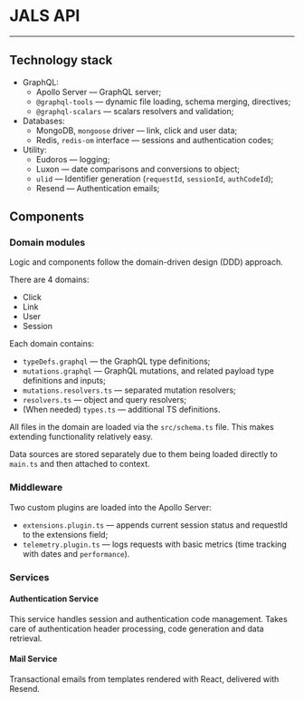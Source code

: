 # JALS API

---

## Technology stack

- GraphQL:
  - Apollo Server — GraphQL server;
  - `@graphql-tools` — dynamic file loading, schema merging, directives;
  - `@graphql-scalars` — scalars resolvers and validation;
- Databases:
  - MongoDB, `mongoose` driver — link, click and user data;
  - Redis, `redis-om` interface — sessions and authentication codes;
- Utility:
  - Eudoros — logging;
  - Luxon — date comparisons and conversions to object;
  - `ulid` — Identifier generation (`requestId`, `sessionId`, `authCodeId`);
  - Resend — Authentication emails;

## Components

### Domain modules

Logic and components follow the domain-driven design (DDD) approach.

There are 4 domains:
- Click
- Link
- User
- Session

Each domain contains:
- `typeDefs.graphql` — the GraphQL type definitions;
- `mutations.graphql` — GraphQL mutations, and related payload type definitions and inputs;
- `mutations.resolvers.ts` — separated mutation resolvers;
- `resolvers.ts` — object and query resolvers;
- (When needed) `types.ts` — additional TS definitions.

All files in the domain are loaded via the `src/schema.ts` file. This makes extending functionality relatively easy.

Data sources are stored separately due to them being loaded directly to `main.ts` and then attached to context.

### Middleware

Two custom plugins are loaded into the Apollo Server:
- `extensions.plugin.ts` — appends current session status and requestId to the extensions field;
- `telemetry.plugin.ts` — logs requests with basic metrics (time tracking with dates and `performance`).

### Services

#### Authentication Service

This service handles session and authentication code management. Takes care of authentication header processing, code generation and data retrieval.

#### Mail Service

Transactional emails from templates rendered with React, delivered with Resend.
